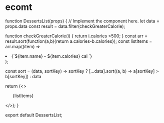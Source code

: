 # ecomt

function DessertsList(props) {
  // Implement the component here.
  let data = props.data
  const result = data.filter(checkGreaterCalorie);

function checkGreaterCalorie(i) {
  return i.calories <500;
}
  const arr = result.sort(function(a,b){return a.calories-b.calories});
  const listItems = arr.map((item) =>
  <li>{`${item.name} - ${item.calories} cal `}</li> 
);


const sort = (data, sortKey) => sortKey ? [...data].sort((a, b) => a[sortKey] > b[sortKey]) : data

  
  return (<>
    <ul>
      {listItems}
    </ul>
  </>);
}

export default DessertsList;

